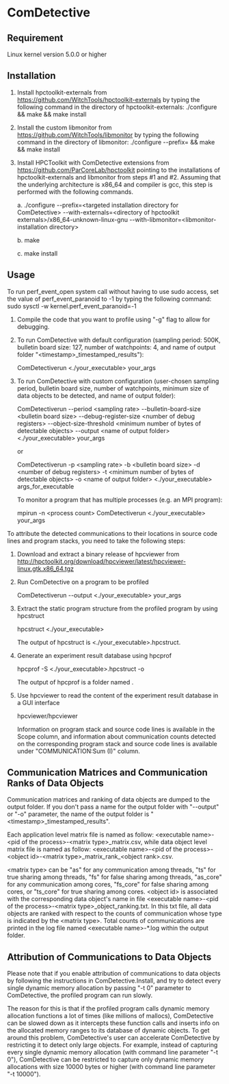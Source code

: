 # ComDetective

## Requirement

Linux kernel version 5.0.0 or higher

## Installation

1. Install hpctoolkit-externals from https://github.com/WitchTools/hpctoolkit-externals
by typing the following command in the directory of hpctoolkit-externals:
        ./configure && make && make install
2. Install the custom libmonitor from https://github.com/WitchTools/libmonitor
by typing the following command in the directory of libmonitor:
        ./configure \-\-prefix=<libmonitor-installation directory> && make && make install
3. Install HPCToolkit with ComDetective extensions from
	https://github.com/ParCoreLab/hpctoolkit pointing to the installations of hpctoolkit-externals and libmonitor from steps \#1 and \#2. Assuming that the underlying architecture is x86_64 and compiler is gcc, this step is performed with the following commands.

	a. ./configure \-\-prefix=\<targeted installation directory for ComDetective\> --with-externals=\<directory of hpctoolkit externals\>/x86_64-unknown-linux-gnu --with-libmonitor=\<libmonitor-installation directory\>

	b. make

	c. make install

## Usage

To run perf_event_open system call without having to use sudo access,
set the value of perf_event_paranoid to -1 by typing the following command:
sudo sysctl -w kernel.perf_event_paranoid=-1

1. Compile the code that you want to profile using "-g" flag to allow for debugging.</li> 

2. To run ComDetective with default configuration (sampling period: 500K, bulletin board size: 127, number of watchpoints: 4, and name of output folder "\<timestamp\>_timestamped_results"):

	ComDetectiverun <./your_executable> your_args

3. To run ComDetective with custom configuration (user-chosen sampling period, bulletin board size, 
number of watchpoints, minimum size of data objects to be detected, and name of output folder):

	ComDetectiverun --period \<sampling rate\> --bulletin-board-size \<bulletin board size\> --debug-register-size \<number of debug registers\> --object-size-threshold \<minimum number of bytes of detectable objects\> --output \<name of output folder\> <./your_executable> your_args

	or

	ComDetectiverun -p \<sampling rate\> -b \<bulletin board size\> -d \<number of debug registers\> -t \<minimum number of bytes of detectable objects\> -o \<name of output folder\> <./your_executable> args_for_executable

	To monitor a program that has multiple processes (e.g. an MPI program):

	mpirun -n \<process count\> ComDetectiverun <./your_executable> your_args

To attribute the detected communications to their locations in source code lines and program stacks, you need to take the following steps:

1. Download and extract a binary release of hpcviewer from http://hpctoolkit.org/download/hpcviewer/latest/hpcviewer-linux.gtk.x86_64.tgz
 
2. Run ComDetective on a program to be profiled

	ComDetectiverun --output <name of output folder> <./your_executable> your_args

3. Extract the static program structure from the profiled program by using hpcstruct

	hpcstruct <./your_executable>

	The output of hpcstruct is <./your_executable>.hpcstruct.

4. Generate an experiment result database using hpcprof

	hpcprof -S <./your_executable>.hpcstruct -o <name of database> <name of output folder>

	The output of hpcprof is a folder named <name of database>.

5. Use hpcviewer to read the content of the experiment result database in a GUI interface

	hpcviewer/hpcviewer <name of database>

	Information on program stack and source code lines is available in the Scope column, and
information about communication counts detected on the corresponding program stack and 
source code lines is available under "COMMUNICATION:Sum (I)" column.


## Communication Matrices and Communication Ranks of Data Objects

Communication matrices and ranking of data objects are dumped to the output folder. 
If you don't pass a name for the output folder with "--output" or "-o" parameter, 
the name of the output folder is "\<timestamp\>_timestamped_results". 

Each application level matrix file is named as follow: \<executable name\>-\<pid of the process\>-\<matrix type\>_matrix.csv, 
while data object level matrix file is named as follow: \<executable name\>-\<pid of the process\>-\<object id\>-\<matrix type\>\_matrix_rank\_<object rank\>.csv. 

\<matrix type\> can be "as" for any communication among threads, "ts" for true sharing among threads, 
"fs" for false sharing among threads, "as_core" for any communication among cores, 
"fs_core" for false sharing among cores, or "ts_core" for true sharing among cores. 
\<object id\> is associated with the corresponding data object's name in file \<executable name\>-\<pid of the process\>-\<matrix type\>_object_ranking.txt. 
In this txt file, all data objects are ranked with respect to the counts of communication whose type is indicated by the \<matrix type\>. 
Total counts of communications are printed in the log file named \<executable name\>-*.log within the output folder.


## Attribution of Communications to Data Objects

Please note that if you enable attribution of communications to data objects by following 
the instructions in ComDetective.Install, and try to detect every single dynamic memory allocation
by passing "-t 0" parameter to ComDetective, the profiled program can run slowly.  

The reason for this is that if the profiled program calls dynamic memory allocation functions 
a lot of times (like millions of mallocs), ComDetective can be slowed down 
as it intercepts these function calls and inserts info on the allocated memory ranges
to its database of dynamic objects. To get around this problem, ComDetective's user can accelerate
ComDetective by restricting it to detect only large objects. 
For example, instead of capturing every single dynamic memory allocation 
(with command line parameter "-t 0"), ComDetective can be restricted to capture only dynamic memory allocations 
with size 10000 bytes or higher (with command line parameter "-t 10000").
